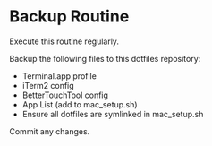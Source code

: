 # Backup Routine

Execute this routine regularly.

Backup the following files to this dotfiles repository:
- Terminal.app profile
- iTerm2 config
- BetterTouchTool config
- App List (add to mac_setup.sh)
- Ensure all dotfiles are symlinked in mac_setup.sh

Commit any changes.
